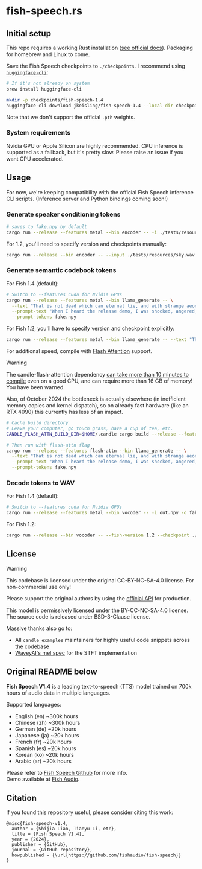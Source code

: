 # fish-speech.rs

## Initial setup

This repo requires a working Rust installation ([see official docs](https://www.rust-lang.org/tools/install)). Packaging for homebrew and Linux to come.

Save the Fish Speech checkpoints to `./checkpoints`. I recommend using [`huggingface-cli`](https://huggingface.co/docs/huggingface_hub/main/en/guides/cli):

```bash
# If it's not already on system
brew install huggingface-cli

mkdir -p checkpoints/fish-speech-1.4
huggingface-cli download jkeisling/fish-speech-1.4 --local-dir checkpoints/fish-speech-1.4
```

Note that we don't support the official `.pth` weights.

### System requirements

Nvidia GPU or Apple Silicon are highly recommended. CPU inference is supported as a fallback, but it's pretty slow. Please raise an issue if you want CPU accelerated.

## Usage

For now, we're keeping compatibility with the official Fish Speech inference CLI scripts. (Inference server and Python bindings coming soon!)

### Generate speaker conditioning tokens

```bash
# saves to fake.npy by default
cargo run --release --features metal --bin encoder -- -i ./tests/resources/sky.wav
```

For 1.2, you'll need to specify version and checkpoints manually:

```bash
cargo run --release --bin encoder -- --input ./tests/resources/sky.wav --output-path fake.npy --fish-version 1.2 --checkpoint ./checkpoints/fish-speech-1.2-sft
```

### Generate semantic codebook tokens

For Fish 1.4 (default):

```bash
# Switch to --features cuda for Nvidia GPUs
cargo run --release --features metal --bin llama_generate -- \
  --text "That is not dead which can eternal lie, and with strange aeons even death may die." \
  --prompt-text "When I heard the release demo, I was shocked, angered, and in disbelief that Mr. Altman would pursue a voice that sounded so eerily similar to mine that my closest friends and news outlets could not tell the difference." \
  --prompt-tokens fake.npy
```

For Fish 1.2, you'll have to specify version and checkpoint explicitly:

```bash
cargo run --release --features metal --bin llama_generate -- --text "That is not dead which can eternal lie, and with strange aeons even death may die." --fish-version 1.2 --checkpoint ./checkpoints/fish-speech-1.2-sft
```

For additional speed, compile with [Flash Attention](https://arxiv.org/abs/2205.14135) support. 

> [!WARNING]
> 
> The candle-flash-attention dependency [can take more than 10 minutes to compile](https://github.com/huggingface/candle/issues/2275) even on a good CPU, and can require more than 16 GB of memory! You have been warned. 
> 
> Also, of October 2024 the bottleneck is actually elsewhere (in inefficient memory copies and kernel dispatch), so on already fast hardware (like an RTX 4090) this currently has less of an impact. 

```bash
# Cache build directory
# Leave your computer, go touch grass, have a cup of tea, etc.
CANDLE_FLASH_ATTN_BUILD_DIR=$HOME/.candle cargo build --release --features flash-attn --bin llama_generate

# Then run with flash-attn flag
cargo run --release --features flash-attn --bin llama_generate -- \
  --text "That is not dead which can eternal lie, and with strange aeons even death may die." \
  --prompt-text "When I heard the release demo, I was shocked, angered, and in disbelief that Mr. Altman would pursue a voice that sounded so eerily similar to mine that my closest friends and news outlets could not tell the difference." \
  --prompt-tokens fake.npy
```


### Decode tokens to WAV

For Fish 1.4 (default):

```bash
# Switch to --features cuda for Nvidia GPUs
cargo run --release --features metal --bin vocoder -- -i out.npy -o fake.wav
```

For Fish 1.2:

```bash
cargo run --release --bin vocoder -- --fish-version 1.2 --checkpoint ./checkpoints/fish-speech-1.2-sft
```

## License

> [!WARNING]
> This codebase is licensed under the original CC-BY-NC-SA-4.0 license. For non-commercial use only!
>
> Please support the original authors by using the [official API](https://fish.audio/go-api/) for production.

This model is permissively licensed under the BY-CC-NC-SA-4.0 license.
The source code is released under BSD-3-Clause license.

Massive thanks also go to:

- All `candle_examples` maintainers for highly useful code snippets across the codebase
- [WaveyAI's mel spec](https://github.com/wavey-ai/mel-spec) for the STFT implementation

## Original README below

**Fish Speech V1.4** is a leading text-to-speech (TTS) model trained on 700k hours of audio data in multiple languages.

Supported languages:

- English (en) ~300k hours
- Chinese (zh) ~300k hours
- German (de) ~20k hours
- Japanese (ja) ~20k hours
- French (fr) ~20k hours
- Spanish (es) ~20k hours
- Korean (ko) ~20k hours
- Arabic (ar) ~20k hours

Please refer to [Fish Speech Github](https://github.com/fishaudio/fish-speech) for more info.  
Demo available at [Fish Audio](https://fish.audio/).

## Citation

If you found this repository useful, please consider citing this work:

```
@misc{fish-speech-v1.4,
  author = {Shijia Liao, Tianyu Li, etc},
  title = {Fish Speech V1.4},
  year = {2024},
  publisher = {GitHub},
  journal = {GitHub repository},
  howpublished = {\url{https://github.com/fishaudio/fish-speech}}
}
```
